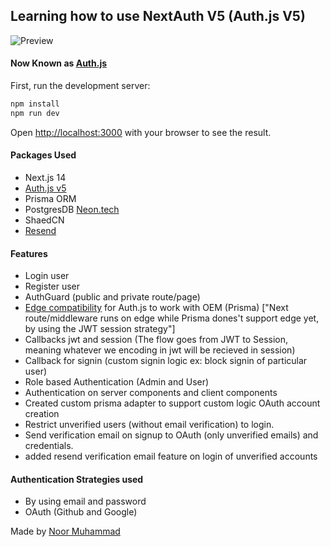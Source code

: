 ## Learning how to use NextAuth V5 (Auth.js V5)

![Preview](https://i.imgur.com/KlfXvY2.png)

#### Now Known as [Auth.js](https://authjs.dev/)

First, run the development server:

```bash
npm install
npm run dev
```

Open [http://localhost:3000](http://localhost:3000) with your browser to see the result.

#### Packages Used

- Next.js 14
- [Auth.js v5](https://authjs.dev/)
- Prisma ORM
- PostgresDB [Neon.tech](https://console.neon.tech/)
- ShaedCN
- [Resend](https://resend.com/)

#### Features

- Login user
- Register user
- AuthGuard (public and private route/page)
- [Edge compatibility](https://authjs.dev/guides/upgrade-to-v5?authentication-method=middleware#edge-compatibility) for Auth.js to work with OEM (Prisma) ["Next route/middleware runs on edge while Prisma dones't support edge yet, by using the JWT session strategy"]
- Callbacks jwt and session (The flow goes from JWT to Session, meaning whatever we encoding in jwt will be recieved in session)
- Callback for signin (custom signin logic ex: block signin of particular user)
- Role based Authentication (Admin and User)
- Authentication on server components and client components
- Created custom prisma adapter to support custom logic OAuth account creation
- Restrict unverified users (without email verification) to login.
- Send verification email on signup to OAuth (only unverified emails) and credentials.
- added resend verification email feature on login of unverified accounts

#### Authentication Strategies used

- By using email and password
- OAuth (Github and Google)

Made by [Noor Muhammad](https://www.linkedin.com/in/connectwithnoor)

